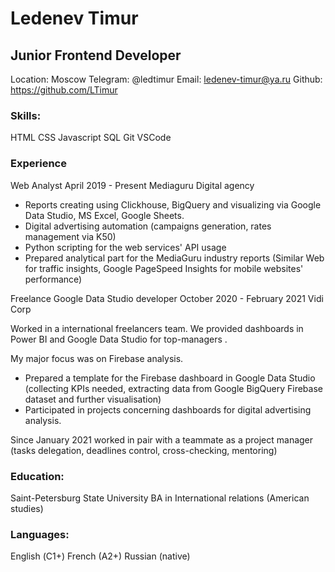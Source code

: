 # Ledenev Timur

## Junior Frontend Developer

Location: Moscow
Telegram: @ledtimur
Email: ledenev-timur@ya.ru
Github: https://github.com/LTimur

### Skills:
HTML
CSS
Javascript
SQL
Git
VSCode

### Experience

Web Analyst 
April 2019 - Present 
Mediaguru Digital agency

- Reports creating using Clickhouse, BigQuery and visualizing via Google Data Studio, MS Excel, Google Sheets.
- Digital advertising automation (campaigns generation, rates management via K50)
- Python scripting for the web services' API usage
- Prepared analytical part for the MediaGuru industry reports (Similar Web for traffic insights, Google PageSpeed Insights for mobile websites' performance)

Freelance Google Data Studio developer
October 2020 - February 2021
Vidi Corp

Worked in a international freelancers team. We provided dashboards in Power BI and Google Data Studio for top-managers .

My major focus was on Firebase analysis.
- Prepared a template for the Firebase dashboard in Google Data Studio (collecting KPIs needed, extracting data from Google BigQuery Firebase dataset and further visualisation)
- Participated in projects concerning dashboards for digital advertising analysis.

Since January 2021 worked in pair with a teammate as a project manager (tasks delegation, deadlines control, cross-checking, mentoring)

### Education:
Saint-Petersburg State University
BA in International relations (American studies)

### Languages:
English (С1+)
French (A2+)
Russian (native)